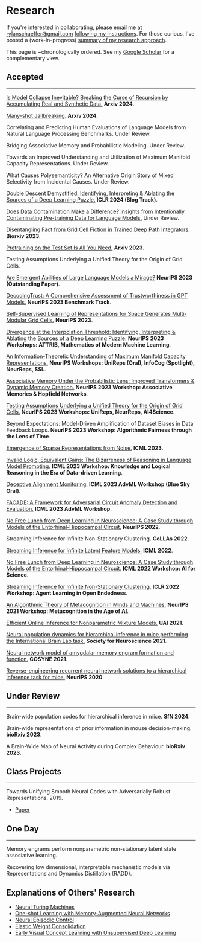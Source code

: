 # Research

If you're interested in collaborating, please email me at rylanschaeffer@gmail.com
[following my instructions](research/collaborating_on_research.md). For those curious, I've posted a (work-in-progress)
[summary of my research approach](research/research_philosophy.md).



This page is ~chronologically ordered. See my [Google Scholar](https://scholar.google.com/citations?user=6tMEGz8AAAAJ&hl=en)
for a complementary view.

## Accepted

-----

[Is Model Collapse Inevitable? Breaking the Curse of Recursion by Accumulating Real and Synthetic Data.](research/2024_arxiv_is_model_collapse_inevitable/main.md) __Arxiv 2024__.


[Many-shot Jailbreaking.](research/2024_arxiv_many_shot_jailbreaking/main.md) __Arxiv 2024__.


Correlating and Predicting Human Evaluations of Language Models from Natural Language Processing Benchmarks. Under Review.


Bridging Associative Memory and Probabilistic Modeling. Under Review.


Towards an Improved Understanding and Utilization of Maximum Manifold Capacity Representations. Under Review.


What Causes Polysemanticity? An Alternative Origin Story of Mixed Selectivity from Incidental Causes. Under Review.


[Double Descent Demystified: Identifying, Interpreting & Ablating the Sources of a Deep Learning Puzzle.](https://iclr-blogposts.github.io/2024/blog/double-descent-demystified/#adversarial-training-data) __ICLR 2024 (Blog Track)__.



[Does Data Contamination Make a Difference? Insights from Intentionally Contaminating Pre-training Data for Language Models.](research/2024_arxiv_data_contamination_pretraining/main.md) Under Review.


[Disentangling Fact from Grid Cell Fiction in Trained Deep Path Integrators.](research/2023_biorxiv_disentangling_fact_from_grid_cell_fiction/main.md) __Biorxiv 2023__.


[Pretraining on the Test Set Is All You Need.](research/2023_arxiv_pretraining_on_test_set/main.md) __Arxiv 2023__.


Testing Assumptions Underlying a Unified Theory for the Origin of Grid Cells.


[Are Emergent Abilities of Large Language Models a Mirage?](research/2023_neurips_llm_emergent_abilities_mirage/main.md) __NeurIPS 2023 (Outstanding Paper)__.


[DecodingTrust: A Comprehensive Assessment of Trustworthiness in GPT Models.](research/2023_neurips_decoding_trust/main.md) __NeurIPS 2023 Benchmark Track__.


[Self-Supervised Learning of Representations for Space Generates Multi-Modular Grid Cells.](research/2023_neurips_ssl_gc/main.md) __NeurIPS 2023__.


[Divergence at the Interpolation Threshold: Identifying, Interpreting & Ablating the Sources of a Deep Learning Puzzle.](research/2023_neurips_workshop_double_descent/main.md) __NeurIPS 2023 Workshops: ATTRIB, Mathematics of Modern Machine Learning__.


[An Information-Theoretic Understanding of Maximum Manifold Capacity Representations.](research/2023_neurips_workshop_mmcr_infotheory/main.md) __NeurIPS Workshops: UniReps (Oral), InfoCog (Spotlight), NeurReps, SSL__.


[Associative Memory Under the Probabilistic Lens: Improved Transformers & Dynamic Memory Creation.](research/2023_neurips_workshop_infinite_associative_memory/main.md) __NeurIPS 2023 Workshop: Associative Memories & Hopfield Networks__.


[Testing Assumptions Underlying a Unified Theory for the Origin of Grid Cells.](research/2023_neurips_workshop_unified_theory_assumptions/main.md)  __NeurIPS 2023 Workshops: UniReps, NeurReps, AI4Science__.


Beyond Expectations: Model-Driven Amplification of Dataset Biases in Data Feedback Loops. __NeurIPS 2023 Workshop: Algorithmic Fairness through the Lens of Time__.


[Emergence of Sparse Representations from Noise.](research/2023_icml_noise_sparse_coding/main.md) __ICML 2023__.


[Invalid Logic, Equivalent Gains: The Bizarreness of Reasoning in Language Model Prompting.](research/2023_icml_workshop_logically_invalid_chain_of_thought/main.md) __ICML 2023 Workshop: Knowledge and Logical Reasoning in the Era of Data-driven Learning__.


[Deceptive Alignment Monitoring.](research/2023_icml_workshop_deceptive_alignment_monitoring/main.md) __ICML 2023 AdvML Workshop (Blue Sky Oral)__.


[FACADE: A Framework for Adversarial Circuit Anomaly Detection and Evaluation.](research/2023_icml_workshop_facade/main.md) __ICML 2023 AdvML Workshop__.


[No Free Lunch from Deep Learning in Neuroscience: A Case Study through Models of the Entorhinal-Hippocampal Circuit.](research/2022_neurips_no_free_lunch/main.md) __NeurIPS 2022__.


Streaming Inference for Infinite Non-Stationary Clustering. __CoLLAs 2022__.


[Streaming Inference for Infinite Latent Feature Models.](research/2022_icml_streaming_ibp/main.md) __ICML 2022__.


[No Free Lunch from Deep Learning in Neuroscience: A Case Study through Models of the Entorhinal-Hippocampal Circuit.](research/2022_icml_workshop_no_free_lunch/main.md) __ICML 2022 Workshop: AI for Science__.


[Streaming Inference for Infinite Non-Stationary Clustering.](research/2022_iclr_workshop_aloe/main.md) __ICLR 2022 Workshop: Agent Learning in Open Endedness__.


[An Algorithmic Theory of Metacognition in Minds and Machines.](research/2021_neurips_workshop_metacognition/main.html) __NeurIPS 2021 Workshop: Metacognition in the Age of AI__.


[Efficient Online Inference for Nonparametric Mixture Models.](research/2021_uai_streaming_crp/main.md) __UAI 2021__.


[Neural population dynamics for hierarchical inference in mice performing the International Brain Lab task.](research/2021_sfn_ibl/main.md) __Society for Neuroscience 2021__.


[Neural network model of amygdalar memory engram formation and function.](research/2021_cosyne_amygdalar_engram/main.md) __COSYNE 2021__.


[Reverse-engineering recurrent neural network solutions to a hierarchical inference task for mice.](research/2020_neurips_reverse_engineering/main.md) __NeurIPS 2020__.



## Under Review

-----

Brain-wide population codes for hierarchical inference in mice. __SfN 2024__.

Brain-wide representations of prior information in mouse decision-making.  __bioRxiv 2023__.

A Brain-Wide Map of Neural Activity during Complex Behaviour. __bioRxiv 2023__.



## Class Projects

-----

Towards Unifying Smooth Neural Codes with Adversarially Robust Representations. 2019.
  - [Paper](research/2019_am226_smooth_neural_codes/paper.pdf)

## One Day

-----

Memory engrams perform nonparametric non-stationary latent state associative learning.

Recovering low dimensional, interpretable mechanistic models via Representations and Dynamics Distillation (RADD).




## Explanations of Others' Research

- [Neural Turing Machines](research/neural_turing_machine/main.html)
- [One-shot Learning with Memory-Augmented Neural Networks](research/one_shot_learning_with_memory_augmented_nn/main.html)
- [Neural Episodic Control](research/neural_episodic_control/main.html)
- [Elastic Weight Consolidation](research/elastic_weight_consolidation/main.html)
- [Early Visual Concept Learning with Unsupervised Deep Learning](research/early_visual_concept_learning/main.html)
